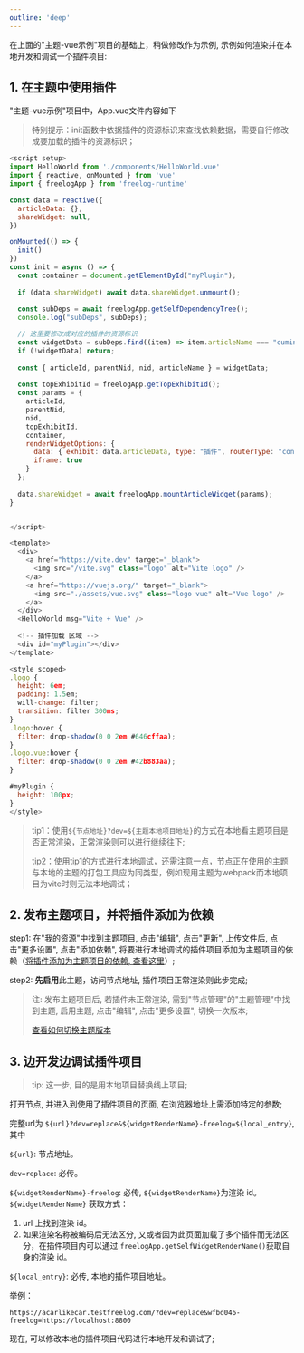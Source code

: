 ```yaml
---
outline: 'deep'
---
```

在上面的"主题-vue示例"项目的基础上，稍做修改作为示例, 示例如何渲染并在本地开发和调试一个插件项目:

## 1. 在主题中使用插件

"主题-vue示例"项目中，App.vue文件内容如下

> 特别提示：init函数中依据插件的资源标识来查找依赖数据，需要自行修改成要加载的插件的资源标识；

```js
<script setup>
import HelloWorld from './components/HelloWorld.vue'
import { reactive, onMounted } from 'vue'
import { freelogApp } from 'freelog-runtime'

const data = reactive({
  articleData: {},
  shareWidget: null,
})

onMounted(() => {
  init()
})
const init = async () => {
  const container = document.getElementById("myPlugin");
  
  if (data.shareWidget) await data.shareWidget.unmount();
  
  const subDeps = await freelogApp.getSelfDependencyTree();
  console.log("subDeps", subDeps);

  // 这里要修改成对应的插件的资源标识
  const widgetData = subDeps.find((item) => item.articleName === "cumins/vue-plugin-001");
  if (!widgetData) return;
  
  const { articleId, parentNid, nid, articleName } = widgetData;
  
  const topExhibitId = freelogApp.getTopExhibitId();
  const params = {
    articleId,
    parentNid,
    nid,
    topExhibitId,
    container,
    renderWidgetOptions: {
      data: { exhibit: data.articleData, type: "插件", routerType: "content", articleName },
      iframe: true
    }
  };
  
  data.shareWidget = await freelogApp.mountArticleWidget(params);
}


</script>

<template>
  <div>
    <a href="https://vite.dev" target="_blank">
      <img src="/vite.svg" class="logo" alt="Vite logo" />
    </a>
    <a href="https://vuejs.org/" target="_blank">
      <img src="./assets/vue.svg" class="logo vue" alt="Vue logo" />
    </a>
  </div>
  <HelloWorld msg="Vite + Vue" />
  
  <!-- 插件加载 区域 -->
  <div id="myPlugin"></div>
</template>

<style scoped>
.logo {
  height: 6em;
  padding: 1.5em;
  will-change: filter;
  transition: filter 300ms;
}
.logo:hover {
  filter: drop-shadow(0 0 2em #646cffaa);
}
.logo.vue:hover {
  filter: drop-shadow(0 0 2em #42b883aa);
}

#myPlugin {
  height: 100px;
}
</style>

```

> tip1：使用`${节点地址}?dev=${主题本地项目地址}`的方式在本地看主题项目是否正常渲染，正常渲染则可以进行继续往下;
>
> tip2：使用tip1的方式进行本地调试，还需注意一点，节点正在使用的主题与本地的主题的打包工具应为同类型，例如现用主题为webpack而本地项目为vite时则无法本地调试；

## 2. 发布主题项目，并将插件添加为依赖

step1: 在"我的资源"中找到主题项目, 点击"编辑", 点击"更新", 上传文件后, 点击"更多设置", 点击"添加依赖", 将要进行本地调试的插件项目添加为主题项目的依赖（[将插件添加为主题项目的依赖, 查看这里](./use-theme.html#如何将插件添加为主题项目的依赖)）;

step2: **先启用**此主题，访问节点地址, 插件项目正常渲染则此步完成;

> 注: 发布主题项目后, 若插件未正常渲染, 需到"节点管理"的"主题管理"中找到主题, 启用主题, 点击"编辑", 点击"更多设置", 切换一次版本;
>
> [查看如何切换主题版本](./use-theme#如何切换主题版本)

## 3. 边开发边调试插件项目

> tip: 这一步, 目的是用本地项目替换线上项目;

打开节点, 并进入到使用了插件项目的页面, 在浏览器地址上需添加特定的参数;

完整url为 `${url}?dev=replace&${widgetRenderName}-freelog=${local_entry}`, 其中

`${url}`: 节点地址。

`dev=replace`: 必传。

`${widgetRenderName}-freelog`: 必传, `${widgetRenderName}`为渲染 id。`${widgetRenderName}` 获取方式：

1. url 上找到渲染 id。
2. 如果渲染名称被编码后无法区分, 又或者因为此页面加载了多个插件而无法区分，在插件项目内可以通过 `freelogApp.getSelfWidgetRenderName()`获取自身的渲染 id。

`${local_entry}`: 必传, 本地的插件项目地址。

举例：

```plaintext
https://acarlikecar.testfreelog.com/?dev=replace&wfbd046-freelog=https://localhost:8800
```

现在, 可以修改本地的插件项目代码进行本地开发和调试了;
